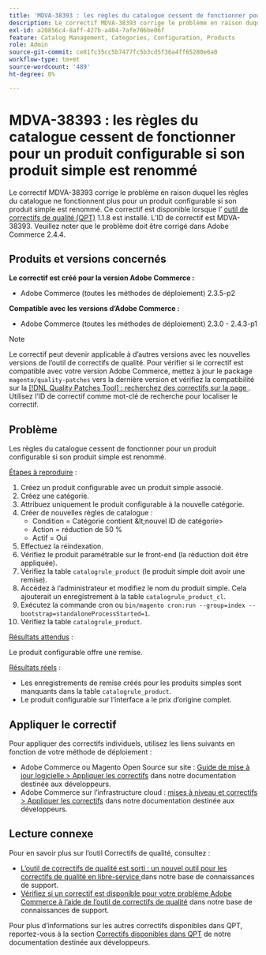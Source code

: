 ```yaml
---
title: 'MDVA-38393 : les règles du catalogue cessent de fonctionner pour un produit configurable si son produit simple est renommé'
description: Le correctif MDVA-38393 corrige le problème en raison duquel les règles du catalogue ne fonctionnent plus pour un produit configurable si son produit simple est renommé. Ce correctif est disponible lorsque l’[outil de correctifs de qualité (QPT)](/help/announcements/adobe-commerce-announcements/magento-quality-patches-released-new-tool-to-self-serve-quality-patches.md) 1.1.8 est installé. L’ID de correctif est MDVA-38393. Veuillez noter que le problème doit être corrigé dans Adobe Commerce 2.4.4.
exl-id: a20856c4-8aff-427b-a404-7afe706be06f
feature: Catalog Management, Categories, Configuration, Products
role: Admin
source-git-commit: ce81fc35cc5b7477fc5b3cd5f36a4ff65280e6a0
workflow-type: tm+mt
source-wordcount: '489'
ht-degree: 0%

---
```


# MDVA-38393 : les règles du catalogue cessent de fonctionner pour un produit configurable si son produit simple est renommé

Le correctif MDVA-38393 corrige le problème en raison duquel les règles du catalogue ne fonctionnent plus pour un produit configurable si son produit simple est renommé. Ce correctif est disponible lorsque l’ [outil de correctifs de qualité (QPT)](/help/announcements/adobe-commerce-announcements/magento-quality-patches-released-new-tool-to-self-serve-quality-patches.md) 1.1.8 est installé. L’ID de correctif est MDVA-38393. Veuillez noter que le problème doit être corrigé dans Adobe Commerce 2.4.4.

## Produits et versions concernés

**Le correctif est créé pour la version Adobe Commerce :**

* Adobe Commerce (toutes les méthodes de déploiement) 2.3.5-p2

**Compatible avec les versions d’Adobe Commerce :**

* Adobe Commerce (toutes les méthodes de déploiement) 2.3.0 - 2.4.3-p1

>[!NOTE]
>
>Le correctif peut devenir applicable à d’autres versions avec les nouvelles versions de l’outil de correctifs de qualité. Pour vérifier si le correctif est compatible avec votre version Adobe Commerce, mettez à jour le package `magento/quality-patches` vers la dernière version et vérifiez la compatibilité sur la [[!DNL Quality Patches Tool] : recherchez des correctifs sur la page ](https://devdocs.magento.com/quality-patches/tool.html#patch-grid). Utilisez l’ID de correctif comme mot-clé de recherche pour localiser le correctif.

## Problème

Les règles du catalogue cessent de fonctionner pour un produit configurable si son produit simple est renommé.

<u>Étapes à reproduire</u> :

1. Créez un produit configurable avec un produit simple associé.
1. Créez une catégorie.
1. Attribuez uniquement le produit configurable à la nouvelle catégorie.
1. Créer de nouvelles règles de catalogue :
   * Condition = Catégorie contient \&lt;nouvel ID de catégorie>
   * Action = réduction de 50 %
   * Actif = Oui
1. Effectuez la réindexation.
1. Vérifiez le produit paramétrable sur le front-end (la réduction doit être appliquée).
1. Vérifiez la table `catalogrule_product` (le produit simple doit avoir une remise).
1. Accédez à l’administrateur et modifiez le nom du produit simple. Cela ajouterait un enregistrement à la table `catalogrule_product_cl`.
1. Exécutez la commande cron ou `bin/magento cron:run --group=index --bootstrap=standaloneProcessStarted=1`.
1. Vérifiez la table `catalogrule_product`.

<u>Résultats attendus</u> :

Le produit configurable offre une remise.

<u>Résultats réels</u> :

* Les enregistrements de remise créés pour les produits simples sont manquants dans la table `catalogrule_product`.
* Le produit configurable sur l’interface a le prix d’origine complet.

## Appliquer le correctif

Pour appliquer des correctifs individuels, utilisez les liens suivants en fonction de votre méthode de déploiement :

* Adobe Commerce ou Magento Open Source sur site : [Guide de mise à jour logicielle > Appliquer les correctifs](https://devdocs.magento.com/guides/v2.4/comp-mgr/patching/mqp.html) dans notre documentation destinée aux développeurs.
* Adobe Commerce sur l’infrastructure cloud : [mises à niveau et correctifs > Appliquer les correctifs](https://devdocs.magento.com/cloud/project/project-patch.html) dans notre documentation destinée aux développeurs.

## Lecture connexe

Pour en savoir plus sur l’outil Correctifs de qualité, consultez :

* [ L’outil de correctifs de qualité est sorti : un nouvel outil pour les correctifs de qualité en libre-service ](/help/announcements/adobe-commerce-announcements/magento-quality-patches-released-new-tool-to-self-serve-quality-patches.md) dans notre base de connaissances de support.
* [Vérifiez si un correctif est disponible pour votre problème Adobe Commerce à l’aide de l’outil de correctifs de qualité](/help/support-tools/patches-available-in-qpt-tool/check-patch-for-magento-issue-with-magento-quality-patches.md) dans notre base de connaissances de support.

Pour plus d’informations sur les autres correctifs disponibles dans QPT, reportez-vous à la section [Correctifs disponibles dans QPT](https://devdocs.magento.com/quality-patches/tool.html#patch-grid) de notre documentation destinée aux développeurs.
